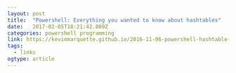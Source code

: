 ```yaml
---
layout: post 
title:  "Powershell: Everything you wanted to know about hashtables" 
date:   2017-02-05T18:21:42.809Z 
categories: powershell programming
link: https://kevinmarquette.github.io/2016-11-06-powershell-hashtable-everything-you-wanted-to-know-about/ 
tags:
  - links
ogtype: article 
---
```


